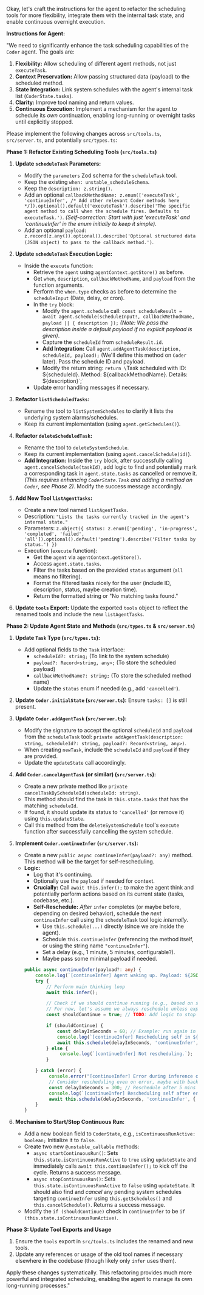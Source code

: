 Okay, let's craft the instructions for the agent to refactor the scheduling tools for more flexibility, integrate them with the internal task state, and enable continuous overnight execution.

**Instructions for Agent:**

"We need to significantly enhance the task scheduling capabilities of the `Coder` agent. The goals are:

1.  **Flexibility:** Allow scheduling of different agent methods, not just `executeTask`.
2.  **Context Preservation:** Allow passing structured data (payload) to the scheduled method.
3.  **State Integration:** Link system schedules with the agent's internal task list (`CoderState.tasks`).
4.  **Clarity:** Improve tool naming and return values.
5.  **Continuous Execution:** Implement a mechanism for the agent to schedule its *own* continuation, enabling long-running or overnight tasks until explicitly stopped.

Please implement the following changes across `src/tools.ts`, `src/server.ts`, and potentially `src/types.ts`:

**Phase 1: Refactor Existing Scheduling Tools (`src/tools.ts`)**

1.  **Update `scheduleTask` Parameters:**
    *   Modify the `parameters` Zod schema for the `scheduleTask` tool.
    *   Keep the existing `when: unstable_scheduleSchema`.
    *   Keep the `description: z.string()`.
    *   Add an optional `callbackMethodName: z.enum(['executeTask', 'continueInfer', /* Add other relevant Coder methods here */]).optional().default('executeTask').describe('The specific agent method to call when the schedule fires. Defaults to executeTask.')`. *(Self-correction: Start with just 'executeTask' and 'continueInfer' in the enum initially to keep it simple)*.
    *   Add an optional `payload: z.record(z.any()).optional().describe('Optional structured data (JSON object) to pass to the callback method.')`.

2.  **Update `scheduleTask` Execution Logic:**
    *   Inside the `execute` function:
        *   Retrieve the `agent` using `agentContext.getStore()` as before.
        *   Get `when`, `description`, `callbackMethodName`, and `payload` from the function arguments.
        *   Perform the `when.type` checks as before to determine the `scheduleInput` (Date, delay, or cron).
        *   In the `try` block:
            *   Modify the `agent.schedule` call: `const scheduleResult = await agent.schedule(scheduleInput!, callbackMethodName, payload || { description });` *(Note: We pass the description inside a default payload if no explicit payload is given)*.
            *   Capture the `scheduleId` from `scheduleResult.id`.
            *   **Add Integration:** Call `agent.addAgentTask(description, scheduleId, payload);` (We'll define this method on `Coder` later). Pass the schedule ID and payload.
            *   Modify the return string: `return \`Task scheduled with ID: ${scheduleId}. Method: ${callbackMethodName}. Details: ${description}\`;`
        *   Update error handling messages if necessary.

3.  **Refactor `listScheduledTasks`:**
    *   Rename the tool to `listSystemSchedules` to clarify it lists the underlying system alarms/schedules.
    *   Keep its current implementation (using `agent.getSchedules()`).

4.  **Refactor `deleteScheduledTask`:**
    *   Rename the tool to `deleteSystemSchedule`.
    *   Keep its current implementation (using `agent.cancelSchedule(id)`).
    *   **Add Integration:** Inside the `try` block, after successfully calling `agent.cancelSchedule(taskId)`, add logic to find and potentially mark a corresponding task in `agent.state.tasks` as cancelled or remove it. *(This requires enhancing `CoderState.Task` and adding a method on `Coder`, see Phase 2)*. Modify the success message accordingly.

5.  **Add New Tool `listAgentTasks`:**
    *   Create a new tool named `listAgentTasks`.
    *   Description: `"Lists the tasks currently tracked in the agent's internal state."`
    *   Parameters: `z.object({ status: z.enum(['pending', 'in-progress', 'completed', 'failed', 'all']).optional().default('pending').describe('Filter tasks by status.') })`
    *   Execution (`execute` function):
        *   Get the `agent` via `agentContext.getStore()`.
        *   Access `agent.state.tasks`.
        *   Filter the tasks based on the provided `status` argument (`all` means no filtering).
        *   Format the filtered tasks nicely for the user (include ID, description, status, maybe creation time).
        *   Return the formatted string or "No matching tasks found."

6.  **Update `tools` Export:** Update the exported `tools` object to reflect the renamed tools and include the new `listAgentTasks`.

**Phase 2: Update Agent State and Methods (`src/types.ts` & `src/server.ts`)**

1.  **Update `Task` Type (`src/types.ts`):**
    *   Add optional fields to the `Task` interface:
        *   `scheduleId?: string;` (To link to the system schedule)
        *   `payload?: Record<string, any>;` (To store the scheduled payload)
        *   `callbackMethodName?: string;` (To store the scheduled method name)
        *   Update the `status` enum if needed (e.g., add `'cancelled'`).

2.  **Update `Coder.initialState` (`src/server.ts`):** Ensure `tasks: []` is still present.

3.  **Update `Coder.addAgentTask` (`src/server.ts`):**
    *   Modify the signature to accept the optional `scheduleId` and `payload` from the `scheduleTask` tool: `private addAgentTask(description: string, scheduleId?: string, payload?: Record<string, any>)`.
    *   When creating `newTask`, include the `scheduleId` and `payload` if they are provided.
    *   Update the `updateState` call accordingly.

4.  **Add `Coder.cancelAgentTask` (or similar) (`src/server.ts`):**
    *   Create a new private method like `private cancelTaskByScheduleId(scheduleId: string)`.
    *   This method should find the task in `this.state.tasks` that has the matching `scheduleId`.
    *   If found, it should update its status to `'cancelled'` (or remove it) using `this.updateState`.
    *   Call this method from the `deleteSystemSchedule` tool's `execute` function after successfully cancelling the system schedule.

5.  **Implement `Coder.continueInfer` (`src/server.ts`):**
    *   Create a new `public async continueInfer(payload?: any)` method. This method will be the target for self-rescheduling.
    *   **Logic:**
        *   Log that it's continuing.
        *   Optionally use the `payload` if needed for context.
        *   **Crucially:** Call `await this.infer();` to make the agent think and potentially perform actions based on its current state (tasks, codebase, etc.).
        *   **Self-Reschedule:** *After* `infer` completes (or maybe before, depending on desired behavior), schedule the *next* `continueInfer` call using the `scheduleTask` tool logic *internally*.
            *   Use `this.schedule(...)` directly (since we are inside the agent).
            *   Schedule `this.continueInfer` (referencing the method itself, or using the string name `"continueInfer"`).
            *   Set a delay (e.g., 1 minute, 5 minutes, configurable?).
            *   Maybe pass some minimal payload if needed.
        ```typescript
        public async continueInfer(payload?: any) {
            console.log(`[continueInfer] Agent waking up. Payload: ${JSON.stringify(payload)}`);
            try {
                // Perform main thinking loop
                await this.infer();

                // Check if we should continue running (e.g., based on state or a flag)
                // For now, let's assume we always reschedule unless explicitly stopped.
                const shouldContinue = true; // TODO: Add logic to stop continuous run (e.g., based on a state flag)

                if (shouldContinue) {
                    const delayInSeconds = 60; // Example: run again in 60 seconds
                    console.log(`[continueInfer] Rescheduling self in ${delayInSeconds} seconds.`);
                    await this.schedule(delayInSeconds, 'continueInfer', { reason: 'continuous execution' });
                } else {
                     console.log(`[continueInfer] Not rescheduling.`);
                }

            } catch (error) {
                 console.error("[continueInfer] Error during inference or rescheduling:", error);
                 // Consider rescheduling even on error, maybe with backoff?
                 const delayInSeconds = 300; // Reschedule after 5 mins on error
                 console.log(`[continueInfer] Rescheduling self after error in ${delayInSeconds} seconds.`);
                 await this.schedule(delayInSeconds, 'continueInfer', { reason: 'error recovery' });
            }
        }
        ```

6.  **Mechanism to Start/Stop Continuous Run:**
    *   Add a new boolean field to `CoderState`, e.g., `isContinuousRunActive: boolean;` Initialize it to `false`.
    *   Create two new `@unstable_callable` methods:
        *   `async startContinuousRun()`: Sets `this.state.isContinuousRunActive` to `true` using `updateState` and immediately calls `await this.continueInfer();` to kick off the cycle. Returns a success message.
        *   `async stopContinuousRun()`: Sets `this.state.isContinuousRunActive` to `false` using `updateState`. It should also find and *cancel* any pending system schedules targeting `continueInfer` using `this.getSchedules()` and `this.cancelSchedule()`. Returns a success message.
    *   Modify the `if (shouldContinue)` check in `continueInfer` to be `if (this.state.isContinuousRunActive)`.

**Phase 3: Update Tool Exports and Usage**

1.  Ensure the `tools` export in `src/tools.ts` includes the renamed and new tools.
2.  Update any references or usage of the old tool names if necessary elsewhere in the codebase (though likely only `infer` uses them).

Apply these changes systematically. This refactoring provides much more powerful and integrated scheduling, enabling the agent to manage its own long-running processes."
